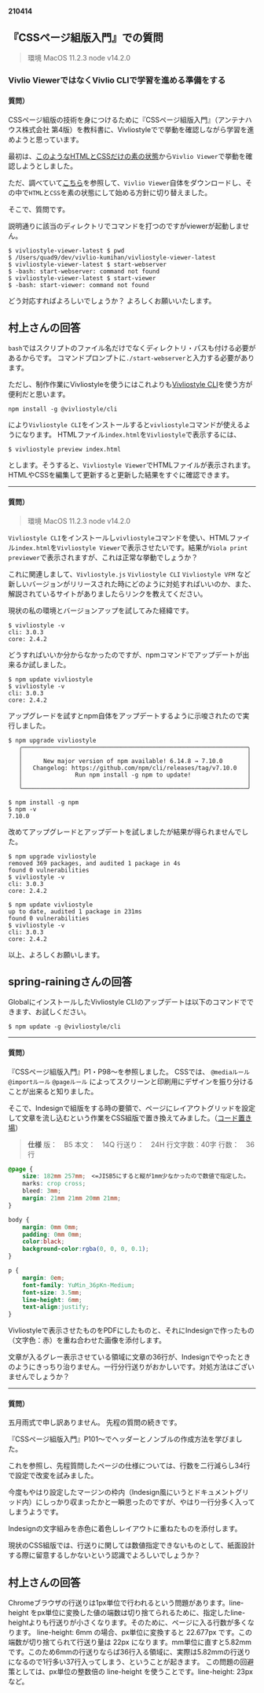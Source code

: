 #### 210414

## 『CSSページ組版入門』での質問

> 環境
> MacOS 11.2.3
> node v14.2.0

### Vivlio ViewerではなくVivlio CLIで学習を進める準備をする

#### 質問）

CSSページ組版の技術を身につけるために『CSSページ組版入門』（アンテナハウス株式会社 第4版）を教科書に、Vivliostyleでで挙動を確認しながら学習を進めようと思っています。

最初は、[このようなHTMLとCSSだけの素の状態](https://github.com/vivlio-kumihan/vivlio-kumihan)から`Vivlio Viewer`で挙動を確認しようとしました。

ただ、調べていて[こちら](https://docs.vivliostyle.org/#/ja/vivliostyle-viewer#%E4%BD%BF%E3%81%84%E6%96%B9)を参照して、`Vivlio Viewer`自体をダウンロードし、その中で`HTML`と`CSS`を素の状態にして始める方針に切り替えました。

そこで、質問です。

説明通りに該当のディレクトリでコマンドを打つのですがviewerが起動しません。

```
$ vivliostyle-viewer-latest $ pwd
$ /Users/quad9/dev/vivlio-kumihan/vivliostyle-viewer-latest
$ vivliostyle-viewer-latest $ start-webserver
$ -bash: start-webserver: command not found
$ vivliostyle-viewer-latest $ start-viewer
$ -bash: start-viewer: command not found
```

どう対応すればよろしいでしょうか？
よろしくお願いいたします。

## 村上さんの回答

`bash`ではスクリプトのファイル名だけでなくディレクトリ・パスも付ける必要があるからです。
コマンドプロンプトに`./start-webserver`と入力する必要があります。

ただし、制作作業にVivliostyleを使うにはこれよりも[Vivliostyle CLI](https://docs.vivliostyle.org/#/ja/vivliostyle-cli)を使う方が便利だと思います。

```
npm install -g @vivliostyle/cli
```

により`Vivliostyle CLI`をインストールすると`vivliostyle`コマンドが使えるようになります。 HTMLファイル`index.html`を`Vivliostyle`で表示するには、

```
$ vivliostyle preview index.html
```
とします。そうすると、`Vivliostyle Viewer`でHTMLファイルが表示されます。
HTMLやCSSを編集して更新すると更新した結果をすぐに確認できます。

---

#### 質問）

> 環境
> MacOS 11.2.3
> node v14.2.0

`Vivliostyle CLI`をインストールし`vivliostyle`コマンドを使い、HTMLファイル`index.html`を`Vivliostyle Viewer`で表示させたいです。結果が`Viola print previewer`で表示されますが、これは正常な挙動でしょうか？

これに関連しまして、`Vivliostyle.js` `Vivliostyle CLI` `Vivliostyle VFM` など新しいバージョンがリリースされた時にどのように対処すればいいのか、また、解説されているサイトがありましたらリンクを教えてください。

現状の私の環境とバージョンアップを試してみた経緯です。

```
$ vivliostyle -v
cli: 3.0.3
core: 2.4.2
```

どうすればいいか分からなかったのですが、npmコマンドでアップデートが出来るか試しました。

```
$ npm update vivliostyle
$ vivliostyle -v
cli: 3.0.3
core: 2.4.2
```

アップグレードを試すとnpm自体をアップデートするように示唆されたので実行しました。

```
$ npm upgrade vivliostyle
   ╭────────────────────────────────────────────────────────────────╮
   │                                                                │
   │      New major version of npm available! 6.14.8 → 7.10.0       │
   │   Changelog: https://github.com/npm/cli/releases/tag/v7.10.0   │
   │               Run npm install -g npm to update!                │
   │                                                                │
   ╰────────────────────────────────────────────────────────────────╯
```

```
$ npm install -g npm
$ npm -v
7.10.0
```

改めてアップグレードとアップデートを試しましたが結果が得られませんでした。

```
$ npm upgrade vivliostyle
removed 369 packages, and audited 1 package in 4s
found 0 vulnerabilities
$ vivliostyle -v
cli: 3.0.3
core: 2.4.2
```

```
$ npm update vivliostyle
up to date, audited 1 package in 231ms
found 0 vulnerabilities
$ vivliostyle -v
cli: 3.0.3
core: 2.4.2
```

以上、よろしくお願いします。

## spring-rainingさんの回答

 GlobalにインストールしたVivliostyle CLIのアップデートは以下のコマンドでできます、お試しください。

```
$ npm update -g @vivliostyle/cli
```


---

#### 質問）

『CSSページ組版入門』P1・P98〜を参照しました。
CSSでは、 `@mediaルール` `@importルール` `@pageルール` によってスクリーンと印刷用にデザインを振り分けることが出来ると知りました。

そこで、Indesignで組版をする時の要領で、ページにレイアウトグリッドを設定して文章を流し込むという作業をCSS組版で置き換えてみました。（[コード置き場](https://github.com/vivlio-kumihan/vivlio-kumihan)）

> __仕様__
版：　B5
本文：　14Q
行送り：　24H
行文字数：40字
行数：　36行


``` css
@page {
    size: 182mm 257mm;　<=JISB5にすると縦が1mm少なかったので数値で指定した。
    marks: crop cross;
    bleed: 3mm;
    margin: 21mm 21mm 20mm 21mm;
}

body {
    margin: 0mm 0mm;
    padding: 0mm 0mm;
    color:black;
    background-color:rgba(0, 0, 0, 0.1);
}

p {
    margin: 0em;
    font-family: YuMin_36pKn-Medium;
    font-size: 3.5mm;
    line-height: 6mm;
    text-align:justify;
}
```

Vivliostyleで表示させたものをPDFにしたものと、それにIndesignで作ったもの（文字色：赤）を重ね合わせた画像を添付します。

文章が入るグレー表示させている領域に文章の36行が、Indesignでやったときのようにきっちり治りません。一行分行送りがおかしいです。対処方法はございませんでしょうか？

---

#### 質問）

五月雨式で申し訳ありません。
先程の質問の続きです。

『CSSページ組版入門』P101〜でヘッダーとノンブルの作成方法を学びました。

これを参照し、先程質問したページの仕様については、行数を二行減らし34行で設定で改変を試みました。

今度もやはり設定したマージンの枠内（Indesign風にいうとドキュメントグリッド内）にしっかり収まったかと一瞬思ったのですが、やはり一行分多く入ってしまうようです。

Indesignの文字組みを赤色に着色しレイアウトに重ねたものを添付します。

現状のCSS組版では、行送りに関しては数値指定できないものとして、紙面設計する際に留意するしかないという認識でよろしいでしょうか？

## 村上さんの回答

Chromeブラウザの行送りは1px単位で行われるという問題があります。line-height をpx単位に変換した値の端数は切り捨てられるために、指定したline-heightよりも行送りが小さくなります。そのために、ページに入る行数が多くなります。
line-height: 6mm の場合、px単位に変換すると 22.677px です。この端数が切り捨てられて行送り量は 22px になります。mm単位に直すと5.82mmです。このため6mmの行送りならば36行入る領域に、実際は5.82mmの行送りになるので1行多い37行入ってしまう、ということが起きます。
この問題の回避策としては、px単位の整数倍の line-height を使うことです。line-height: 23px など。

